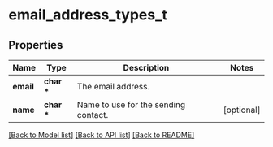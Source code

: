 # email_address_types_t

## Properties
Name | Type | Description | Notes
------------ | ------------- | ------------- | -------------
**email** | **char \*** | The email address. | 
**name** | **char \*** | Name to use for the sending contact. | [optional] 

[[Back to Model list]](../README.md#documentation-for-models) [[Back to API list]](../README.md#documentation-for-api-endpoints) [[Back to README]](../README.md)


